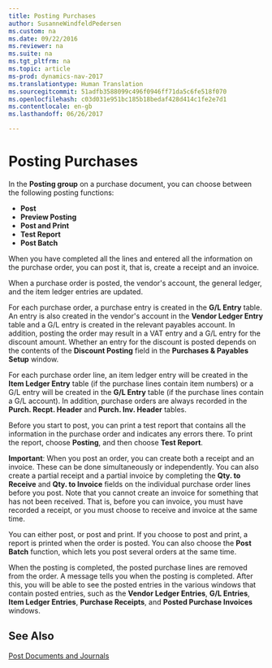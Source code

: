 ```yaml
---
title: Posting Purchases
author: SusanneWindfeldPedersen
ms.custom: na
ms.date: 09/22/2016
ms.reviewer: na
ms.suite: na
ms.tgt_pltfrm: na
ms.topic: article
ms-prod: dynamics-nav-2017
ms.translationtype: Human Translation
ms.sourcegitcommit: 51adfb3588099c496f0946ff71da5c6fe518f070
ms.openlocfilehash: c03d031e951bc185b18bedaf428d414c1fe2e7d1
ms.contentlocale: en-gb
ms.lasthandoff: 06/26/2017

---
```


# <a name="posting-purchases"></a>Posting Purchases
In the **Posting group** on a purchase document, you can choose between the following posting functions:

- **Post**
- **Preview Posting**
- **Post and Print**
- **Test Report**
- **Post Batch**

When you have completed all the lines and entered all the information on the purchase order, you can post it, that is, create a receipt and an invoice.

When a purchase order is posted, the vendor's account, the general ledger, and the item ledger entries are updated.

For each purchase order, a purchase entry is created in the **G/L Entry** table. An entry is also created in the vendor's account in the **Vendor Ledger Entry** table and a G/L entry is created in the relevant payables account. In addition, posting the order may result in a VAT entry and a G/L entry for the discount amount. Whether an entry for the discount is posted depends on the contents of the **Discount Posting** field in the **Purchases & Payables Setup** window.

For each purchase order line, an item ledger entry will be created in the **Item Ledger Entry** table (if the purchase lines contain item numbers) or a G/L entry will be created in the **G/L Entry** table (if the purchase lines contain a G/L account). In addition, purchase orders are always recorded in the **Purch. Recpt. Header** and **Purch. Inv. Header** tables.

Before you start to post, you can print a test report that contains all the information in the purchase order and indicates any errors there. To print the report, choose **Posting**, and then choose **Test Report**.

**Important**: When you post an order, you can create both a receipt and an invoice. These can be done simultaneously or independently. You can also create a partial receipt and a partial invoice by completing the **Qty. to Receive** and **Qty. to Invoice** fields on the individual purchase order lines before you post. Note that you cannot create an invoice for something that has not been received. That is, before you can invoice, you must have recorded a receipt, or you must choose to receive and invoice at the same time.

You can either post, or post and print. If you choose to post and print, a report is printed when the order is posted. You can also choose the **Post Batch** function, which lets you post several orders at the same time.

When the posting is completed, the posted purchase lines are removed from the order. A message tells you when the posting is completed. After this, you will be able to see the posted entries in the various windows that contain posted entries, such as the **Vendor Ledger Entries**, **G/L Entries**, **Item Ledger Entries**, **Purchase Receipts**, and **Posted Purchase Invoices** windows.

## <a name="see-also"></a>See Also
[Post Documents and Journals](ui-post-documents-journals.md)

